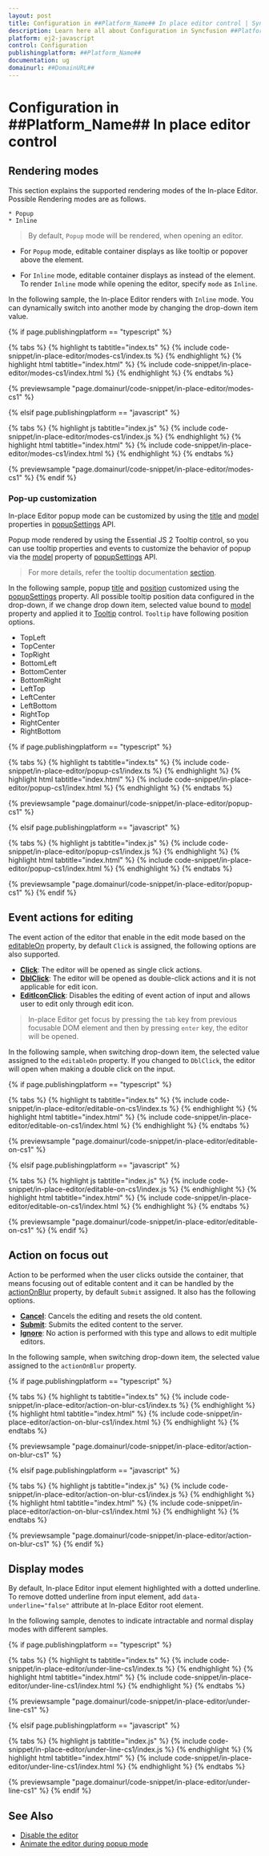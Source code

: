```yaml
---
layout: post
title: Configuration in ##Platform_Name## In place editor control | Syncfusion
description: Learn here all about Configuration in Syncfusion ##Platform_Name## In place editor control of Syncfusion Essential JS 2 and more.
platform: ej2-javascript
control: Configuration 
publishingplatform: ##Platform_Name##
documentation: ug
domainurl: ##DomainURL##
---
```


# Configuration in ##Platform_Name## In place editor control

## Rendering modes

This section explains the supported rendering modes of the In-place Editor. Possible Rendering modes are as follows.

    * Popup
    * Inline

> By default, `Popup` mode will be rendered, when opening an editor.

* For `Popup` mode, editable container displays as like tooltip or popover above the element.

* For `Inline` mode, editable container displays as instead of the element. To render `Inline` mode while opening the editor, specify `mode` as `Inline`.

In the following sample, the In-place Editor renders with `Inline` mode. You can dynamically switch into another mode by changing the drop-down item value.

{% if page.publishingplatform == "typescript" %}

 {% tabs %}
{% highlight ts tabtitle="index.ts" %}
{% include code-snippet/in-place-editor/modes-cs1/index.ts %}
{% endhighlight %}
{% highlight html tabtitle="index.html" %}
{% include code-snippet/in-place-editor/modes-cs1/index.html %}
{% endhighlight %}
{% endtabs %}
        
{% previewsample "page.domainurl/code-snippet/in-place-editor/modes-cs1" %}

{% elsif page.publishingplatform == "javascript" %}

{% tabs %}
{% highlight js tabtitle="index.js" %}
{% include code-snippet/in-place-editor/modes-cs1/index.js %}
{% endhighlight %}
{% highlight html tabtitle="index.html" %}
{% include code-snippet/in-place-editor/modes-cs1/index.html %}
{% endhighlight %}
{% endtabs %}

{% previewsample "page.domainurl/code-snippet/in-place-editor/modes-cs1" %}
{% endif %}

### Pop-up customization

In-place Editor popup mode can be customized by using the [title](../api/inplace-editor/popupSettings/#title) and [model](../api/inplace-editor/popupSettings/#model) properties in [popupSettings](../api/inplace-editor/popupSettings/) API.

Popup mode rendered by using the Essential JS 2 Tooltip control, so you can use tooltip properties and events to customize the behavior of popup via the [model](../api/inplace-editor/popupSettings/#model) property of [popupSettings](../api/inplace-editor/popupSettings/) API.

> For more details, refer the tooltip documentation [section](../tooltip/).

In the following sample, popup [title](../api/inplace-editor/popupSettings/#title) and [position](../api/tooltip/#position) customized using the [popupSettings](../api/inplace-editor/popupSettings/) property. All possible tooltip position data configured in the drop-down, if we change drop down item, selected value bound to [model](../api/inplace-editor/popupSettings/#model) property and applied it to [Tooltip](../tooltip/) control. `Tooltip` have following position options.

* TopLeft
* TopCenter
* TopRight
* BottomLeft
* BottomCenter
* BottomRight
* LeftTop
* LeftCenter
* LeftBottom
* RightTop
* RightCenter
* RightBottom

{% if page.publishingplatform == "typescript" %}

 {% tabs %}
{% highlight ts tabtitle="index.ts" %}
{% include code-snippet/in-place-editor/popup-cs1/index.ts %}
{% endhighlight %}
{% highlight html tabtitle="index.html" %}
{% include code-snippet/in-place-editor/popup-cs1/index.html %}
{% endhighlight %}
{% endtabs %}
        
{% previewsample "page.domainurl/code-snippet/in-place-editor/popup-cs1" %}

{% elsif page.publishingplatform == "javascript" %}

{% tabs %}
{% highlight js tabtitle="index.js" %}
{% include code-snippet/in-place-editor/popup-cs1/index.js %}
{% endhighlight %}
{% highlight html tabtitle="index.html" %}
{% include code-snippet/in-place-editor/popup-cs1/index.html %}
{% endhighlight %}
{% endtabs %}

{% previewsample "page.domainurl/code-snippet/in-place-editor/popup-cs1" %}
{% endif %}

## Event actions for editing

The event action of the editor that enable in the edit mode based on the [editableOn](../api/inplace-editor/#editableon) property, by default `Click` is assigned, the following options are also supported.

* **[Click](../api/inplace-editor/editableType/)**:  The editor will be opened as single click actions.
* **[DblClick](../api/inplace-editor/editableType/)**: The editor will be opened as double-click actions and it is not applicable for edit icon.
* **[EditIconClick](../api/inplace-editor/editableType/)**: Disables the editing of event action of input and allows user to edit only through edit icon.

> In-place Editor get focus by pressing the `tab` key from previous focusable DOM element and then by pressing `enter` key, the editor will be opened.

In the following sample, when switching drop-down item, the selected value assigned to the `editableOn` property. If you changed to `DblClick`, the editor will open when making a double click on the input.

{% if page.publishingplatform == "typescript" %}

 {% tabs %}
{% highlight ts tabtitle="index.ts" %}
{% include code-snippet/in-place-editor/editable-on-cs1/index.ts %}
{% endhighlight %}
{% highlight html tabtitle="index.html" %}
{% include code-snippet/in-place-editor/editable-on-cs1/index.html %}
{% endhighlight %}
{% endtabs %}
        
{% previewsample "page.domainurl/code-snippet/in-place-editor/editable-on-cs1" %}

{% elsif page.publishingplatform == "javascript" %}

{% tabs %}
{% highlight js tabtitle="index.js" %}
{% include code-snippet/in-place-editor/editable-on-cs1/index.js %}
{% endhighlight %}
{% highlight html tabtitle="index.html" %}
{% include code-snippet/in-place-editor/editable-on-cs1/index.html %}
{% endhighlight %}
{% endtabs %}

{% previewsample "page.domainurl/code-snippet/in-place-editor/editable-on-cs1" %}
{% endif %}

## Action on focus out

Action to be performed when the user clicks outside the container, that means focusing out of editable content and it can be handled by the [actionOnBlur](../api/inplace-editor/#actiononblur) property, by default `Submit` assigned. It also has the following options.

* **[Cancel](../api/inplace-editor/actionBlur/)**: Cancels the editing and resets the old content.
* **[Submit](../api/inplace-editor/actionBlur/)**: Submits the edited content to the server.
* **[Ignore](../api/inplace-editor/actionBlur/)**: No action is performed with this type and allows to edit multiple editors.

In the following sample, when switching drop-down item, the selected value assigned to the `actionOnBlur` property.

{% if page.publishingplatform == "typescript" %}

 {% tabs %}
{% highlight ts tabtitle="index.ts" %}
{% include code-snippet/in-place-editor/action-on-blur-cs1/index.ts %}
{% endhighlight %}
{% highlight html tabtitle="index.html" %}
{% include code-snippet/in-place-editor/action-on-blur-cs1/index.html %}
{% endhighlight %}
{% endtabs %}
        
{% previewsample "page.domainurl/code-snippet/in-place-editor/action-on-blur-cs1" %}

{% elsif page.publishingplatform == "javascript" %}

{% tabs %}
{% highlight js tabtitle="index.js" %}
{% include code-snippet/in-place-editor/action-on-blur-cs1/index.js %}
{% endhighlight %}
{% highlight html tabtitle="index.html" %}
{% include code-snippet/in-place-editor/action-on-blur-cs1/index.html %}
{% endhighlight %}
{% endtabs %}

{% previewsample "page.domainurl/code-snippet/in-place-editor/action-on-blur-cs1" %}
{% endif %}

## Display modes

By default, In-place Editor input element highlighted with a dotted underline. To remove dotted underline from input element, add `data-underline="false"` attribute at In-place Editor root element.

In the following sample, denotes to indicate intractable and normal display modes with different samples.

{% if page.publishingplatform == "typescript" %}

 {% tabs %}
{% highlight ts tabtitle="index.ts" %}
{% include code-snippet/in-place-editor/under-line-cs1/index.ts %}
{% endhighlight %}
{% highlight html tabtitle="index.html" %}
{% include code-snippet/in-place-editor/under-line-cs1/index.html %}
{% endhighlight %}
{% endtabs %}
        
{% previewsample "page.domainurl/code-snippet/in-place-editor/under-line-cs1" %}

{% elsif page.publishingplatform == "javascript" %}

{% tabs %}
{% highlight js tabtitle="index.js" %}
{% include code-snippet/in-place-editor/under-line-cs1/index.js %}
{% endhighlight %}
{% highlight html tabtitle="index.html" %}
{% include code-snippet/in-place-editor/under-line-cs1/index.html %}
{% endhighlight %}
{% endtabs %}

{% previewsample "page.domainurl/code-snippet/in-place-editor/under-line-cs1" %}
{% endif %}

## See Also

* [Disable the editor](./how-to/disable-edit-mode)
* [Animate the editor during popup mode](./how-to/custom-animation)